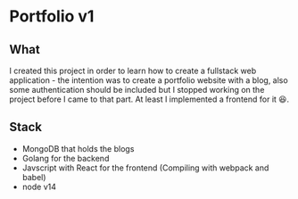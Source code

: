 # Portfolio v1
## What
I created this project in order to learn how to create a fullstack web application - the intention was to create a portfolio website with a blog, also some authentication should be included but I stopped working on the project before I came to that part. At least I implemented a frontend for it 😆.
## Stack
- MongoDB that holds the blogs
- Golang for the backend
- Javscript with React for the frontend (Compiling with webpack and babel)
- node v14


